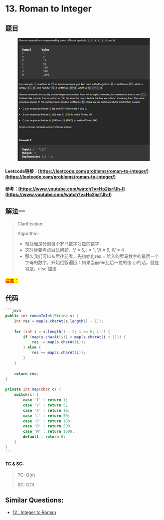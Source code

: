 # 13. Roman to Integer

## 题目

<figure><img src="../../.gitbook/assets/image (1) (1) (1) (1) (1) (1) (1) (1) (1) (1) (1) (1).png" alt=""><figcaption></figcaption></figure>

#### Leetcode链接：[https://leetcode.com/problems/roman-to-integer/](https://leetcode.com/problems/roman-to-integer/)

#### 参考：[https://www.youtube.com/watch?v=Ho2jsrfJh-I](https://www.youtube.com/watch?v=Ho2jsrfJh-I)

## 解法一

> Clarification:&#x20;
>
> Algorithm:&#x20;
>
> * 预处理是分别每个罗马数字对应的数字
> * 这时候要考虑减法问题，V = 5, I = 1, VI = 6, IV = 4
> * 那么我们可以从后往前看，先初始化res = 给入的罗马数字的最后一个字母的数字，开始倒叙遍历：如果当前ele比后一位的值 小的话，就是减法，else 加法

#### <mark style="color:red;">注意：</mark>

## 代码

````java
```java
public int romanToInt(String s) {
    int res = map(s.charAt(s.length() - 1));

    for (int i = s.length() - 2; i >= 0; i--) {
        if (map(s.charAt(i)) < map(s.charAt(i + 1))) {
            res -= map(s.charAt(i));
        } else {
            res += map(s.charAt(i));
        }
    }

    return res;
}

private int map(char c) {
    switch(c) {
        case 'I' : return 1;
        case 'V' : return 5;
        case 'X' : return 10;
        case 'L' : return 50;
        case 'C' : return 100;
        case 'D' : return 500;
        case 'M' : return 1000;
        default : return 0;
    }
}
```
````

#### TC & SC:&#x20;

> TC: O(n)
>
> SC: O(1)

## **Similar Questions:**&#x20;

* [12 . Integer to Roman](12.-integer-to-roman.md)
